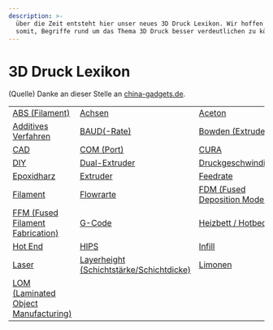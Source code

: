 ```yaml
---
description: >-
  über die Zeit entsteht hier unser neues 3D Druck Lexikon. Wir hoffen euch
  somit, Begriffe rund um das Thema 3D Druck besser verdeutlichen zu können.
---
```


# 3D Druck Lexikon

(Quelle) Danke an dieser Stelle an [china-gadgets.de](https://www.china-gadgets.de).

|                                                                                                |                                                                                                         |                                                                                                            |
| ---------------------------------------------------------------------------------------------- | ------------------------------------------------------------------------------------------------------- | ---------------------------------------------------------------------------------------------------------- |
| [ABS (Filament)](3d-druck-lexikon/abs-filament.md)                                             | [Achsen](https://app.gitbook.com/o/knKgiS29xlZlTBHFJ3Jg/s/v3pPxILVKjgOIWX5yN8Q/)                        | [Aceton](3d-druck-lexikon/aceton.md)                                                                       |
| [Additives Verfahren](3d-druck-lexikon/additives-verfahren.md)                                 | [BAUD(-Rate)](https://app.gitbook.com/o/knKgiS29xlZlTBHFJ3Jg/s/v3pPxILVKjgOIWX5yN8Q/)                   | [Bowden (Extruder)](3d-druck-lexikon/bowden-extruder.md)                                                   |
| [CAD](3d-druck-lexikon/cad.md)                                                                 | [COM (Port)](3d-druck-lexikon/com-port.md)                                                              | [CURA](3d-druck-lexikon/cura.md)                                                                           |
| [DIY](3d-druck-lexikon/diy.md)                                                                 | [Dual-Extruder](3d-druck-lexikon/dual-extruder.md)                                                      | [Druckgeschwindigkeit](3d-druck-lexikon/druckgeschwindigkeit.md)                                           |
| [Epoxidharz](3d-druck-lexikon/epoxidharz.md)                                                   | [Extruder](3d-druck-lexikon/extruder.md)                                                                | [Feedrate](3d-druck-lexikon/feedrate.md)                                                                   |
| [Filament](3d-druck-lexikon/filament.md)                                                       | [Flowrarte](3d-druck-lexikon/flowrate.md)                                                               | [FDM (Fused Deposition Modelling)](https://app.gitbook.com/o/knKgiS29xlZlTBHFJ3Jg/s/v3pPxILVKjgOIWX5yN8Q/) |
| [FFM (Fused Filament Fabrication)](3d-druck-lexikon/ffm-fused-filament-fabrication.md)         | [G-Code](3d-druck-lexikon/g-code.md)                                                                    | [Heizbett / Hotbed](https://app.gitbook.com/o/knKgiS29xlZlTBHFJ3Jg/s/v3pPxILVKjgOIWX5yN8Q/)                |
| [Hot End](3d-druck-lexikon/hot-end.md)                                                         | [HIPS](3d-druck-lexikon/hips.md)                                                                        | [Infill](https://app.gitbook.com/o/knKgiS29xlZlTBHFJ3Jg/s/v3pPxILVKjgOIWX5yN8Q/)                           |
| [Laser](https://app.gitbook.com/o/knKgiS29xlZlTBHFJ3Jg/s/v3pPxILVKjgOIWX5yN8Q/)                | [Layerheight (Schichtstärke/Schichtdicke)](3d-druck-lexikon/layerheight-schichtstaerke-schichtdicke.md) | [Limonen](https://app.gitbook.com/o/knKgiS29xlZlTBHFJ3Jg/s/v3pPxILVKjgOIWX5yN8Q/)                          |
| [LOM (Laminated Object Manufacturing)](3d-druck-lexikon/lom-laminated-object-manufacturing.md) |                                                                                                         |                                                                                                            |

